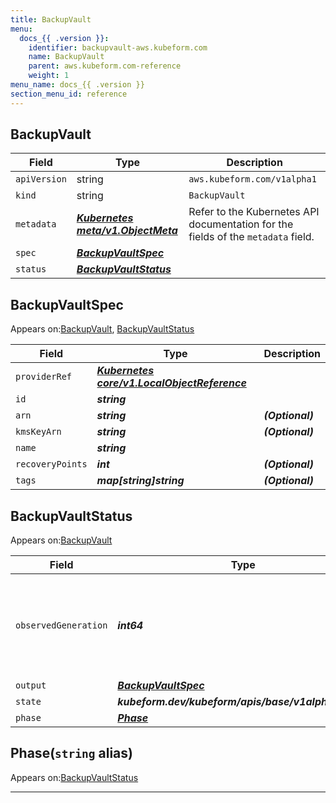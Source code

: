 ```yaml
---
title: BackupVault
menu:
  docs_{{ .version }}:
    identifier: backupvault-aws.kubeform.com
    name: BackupVault
    parent: aws.kubeform.com-reference
    weight: 1
menu_name: docs_{{ .version }}
section_menu_id: reference
---
```


## BackupVault
| Field | Type | Description |
| ------ | ----- | ----------- |
| `apiVersion` | string | `aws.kubeform.com/v1alpha1` |
|    `kind` | string | `BackupVault` |
| `metadata` | ***[Kubernetes meta/v1.ObjectMeta](https://kubernetes.io/docs/reference/generated/kubernetes-api/v1.13/#objectmeta-v1-meta)***|Refer to the Kubernetes API documentation for the fields of the `metadata` field.|
| `spec` | ***[BackupVaultSpec](#backupvaultspec)***||
| `status` | ***[BackupVaultStatus](#backupvaultstatus)***||
## BackupVaultSpec

Appears on:[BackupVault](#backupvault), [BackupVaultStatus](#backupvaultstatus)

| Field | Type | Description |
| ------ | ----- | ----------- |
| `providerRef` | ***[Kubernetes core/v1.LocalObjectReference](https://kubernetes.io/docs/reference/generated/kubernetes-api/v1.13/#localobjectreference-v1-core)***||
| `id` | ***string***||
| `arn` | ***string***| ***(Optional)*** |
| `kmsKeyArn` | ***string***| ***(Optional)*** |
| `name` | ***string***||
| `recoveryPoints` | ***int***| ***(Optional)*** |
| `tags` | ***map[string]string***| ***(Optional)*** |
## BackupVaultStatus

Appears on:[BackupVault](#backupvault)

| Field | Type | Description |
| ------ | ----- | ----------- |
| `observedGeneration` | ***int64***| ***(Optional)*** Resource generation, which is updated on mutation by the API Server.|
| `output` | ***[BackupVaultSpec](#backupvaultspec)***| ***(Optional)*** |
| `state` | ***kubeform.dev/kubeform/apis/base/v1alpha1.State***| ***(Optional)*** |
| `phase` | ***[Phase](#phase)***| ***(Optional)*** |
## Phase(`string` alias)

Appears on:[BackupVaultStatus](#backupvaultstatus)

---

